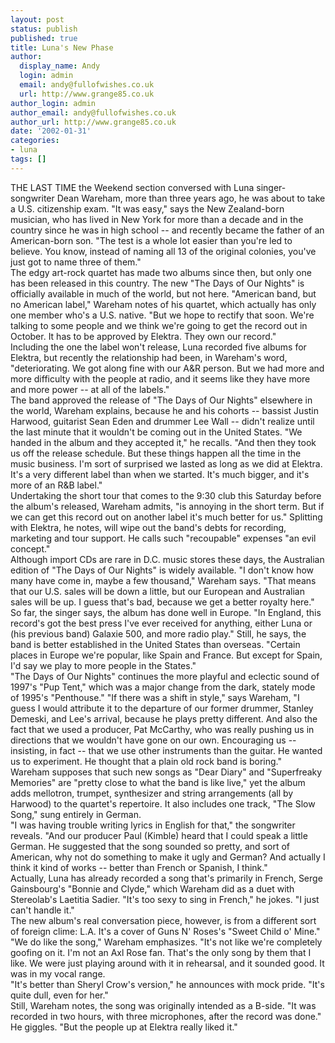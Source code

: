 ```yaml
---
layout: post
status: publish
published: true
title: Luna's New Phase
author:
  display_name: Andy
  login: admin
  email: andy@fullofwishes.co.uk
  url: http://www.grange85.co.uk
author_login: admin
author_email: andy@fullofwishes.co.uk
author_url: http://www.grange85.co.uk
date: '2002-01-31'
categories:
- luna
tags: []
---
```

<p>THE LAST TIME the Weekend section conversed with Luna singer- songwriter Dean Wareham, more than three years ago, he was about to take a U.S. citizenship exam. "It was easy," says the New Zealand-born musician, who has lived in New York for more than a decade and in the country since he was in high school -- and recently became the father of an American-born son. "The test is a whole lot easier than you're led to believe. You know, instead of naming all 13 of the original colonies, you've just got to name three of them."<br />The edgy art-rock quartet has made two albums since then, but only one has been released in this country. The new "The Days of Our Nights" is officially available in much of the world, but not here. "American band, but no American label," Wareham notes of his quartet, which actually has only one member who's a U.S. native. "But we hope to rectify that soon. We're talking to some people and we think we're going to get the record out in October. It has to be approved by Elektra. They own our record."<br />Including the one the label won't release, Luna recorded five albums for Elektra, but recently the relationship had been, in Wareham's word, "deteriorating. We got along fine with our A&R person. But we had more and more difficulty with the people at radio, and it seems like they have more and more power -- at all of the labels."<br />The band approved the release of "The Days of Our Nights" elsewhere in the world, Wareham explains, because he and his cohorts -- bassist Justin Harwood, guitarist Sean Eden and drummer Lee Wall -- didn't realize until the last minute that it wouldn't be coming out in the United States. "We handed in the album and they accepted it," he recalls. "And then they took us off the release schedule. But these things happen all the time in the music business. I'm sort of surprised we lasted as long as we did at Elektra. It's a very different label than when we started. It's much bigger, and it's more of an R&B label."<br />Undertaking the short tour that comes to the 9:30 club this Saturday before the album's released, Wareham admits, "is annoying in the short term. But if we can get this record out on another label it's much better for us." Splitting with Elektra, he notes, will wipe out the band's debts for recording, marketing and tour support. He calls such "recoupable" expenses "an evil concept."<br />Although import CDs are rare in D.C. music stores these days, the Australian edition of "The Days of Our Nights" is widely available. "I don't know how many have come in, maybe a few thousand," Wareham says. "That means that our U.S. sales will be down a little, but our European and Australian sales will be up. I guess that's bad, because we get a better royalty here."<br />So far, the singer says, the album has done well in Europe. "In England, this record's got the best press I've ever received for anything, either Luna or (his previous band) Galaxie 500, and more radio play." Still, he says, the band is better established in the United States than overseas. "Certain places in Europe we're popular, like Spain and France. But except for Spain, I'd say we play to more people in the States."<br />"The Days of Our Nights" continues the more playful and eclectic sound of 1997's "Pup Tent," which was a major change from the dark, stately mode of 1995's "Penthouse." "If there was a shift in style," says Wareham, "I guess I would attribute it to the departure of our former drummer, Stanley Demeski, and Lee's arrival, because he plays pretty different. And also the fact that we used a producer, Pat McCarthy, who was really pushing us in directions that we wouldn't have gone on our own. Encouraging us -- insisting, in fact -- that we use other instruments than the guitar. He wanted us to experiment. He thought that a plain old rock band is boring."<br />Wareham supposes that such new songs as "Dear Diary" and "Superfreaky Memories" are "pretty close to what the band is like live," yet the album adds mellotron, trumpet, synthesizer and string arrangements (all by Harwood) to the quartet's repertoire. It also includes one track, "The Slow Song," sung entirely in German.<br />"I was having trouble writing lyrics in English for that," the songwriter reveals. "And our producer Paul (Kimble) heard that I could speak a little German. He suggested that the song sounded so pretty, and sort of American, why not do something to make it ugly and German? And actually I think it kind of works -- better than French or Spanish, I think."<br />Actually, Luna has already recorded a song that's primarily in French, Serge Gainsbourg's "Bonnie and Clyde," which Wareham did as a duet with Stereolab's Laetitia Sadier. "It's too sexy to sing in French," he jokes. "I just can't handle it."<br />The new album's real conversation piece, however, is from a different sort of foreign clime: L.A. It's a cover of Guns N' Roses's "Sweet Child o' Mine."<br />"We do like the song," Wareham emphasizes. "It's not like we're completely goofing on it. I'm not an Axl Rose fan. That's the only song by them that I like. We were just playing around with it in rehearsal, and it sounded good. It was in my vocal range.<br />"It's better than Sheryl Crow's version," he announces with mock pride. "It's quite dull, even for her."<br />Still, Wareham notes, the song was originally intended as a B-side. "It was recorded in two hours, with three microphones, after the record was done." He giggles. "But the people up at Elektra really liked it."</p>
